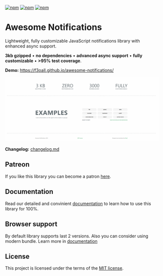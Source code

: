 [![npm](https://img.shields.io/npm/v/awesome-notifications.svg?style=for-the-badge)](https://www.npmjs.com/package/awesome-notifications)
[![npm](https://img.shields.io/npm/dm/awesome-notifications.svg?style=for-the-badge)](https://www.npmjs.com/package/awesome-notifications)
[![npm](https://img.shields.io/npm/l/awesome-notifications.svg?style=for-the-badge)](LICENSE)

# Awesome Notifications

Lightweight, fully customizable JavaScript notifications library with enhanced async support.

**3kb gzipped** &bull; **no dependencies** &bull; **advanced async support** &bull; **fully customizable** &bull; **>95% test coverage**.

**Demo:** https://f3oall.github.io/awesome-notifications/

![demo](/docs/demo.gif)

**Changelog:** [changelog.md](changelog.md)

## Patreon

If you like this library you can become a patron [here](https://www.patreon.com/f3oall).

## Documentation

Read our detailed and convinient [documentation](https://f3oall.github.io/awesome-notifications/docs) to learn how to use this library for 100%.

## Browser support

By default library supports last 2 versions. Also you can consider using modern bundle. Learn more in [documentation](https://f3oall.github.io/awesome-notifications/docs/meta/browser-compatibility)

## License

This project is licensed under the terms of the [MIT license](LICENSE).
